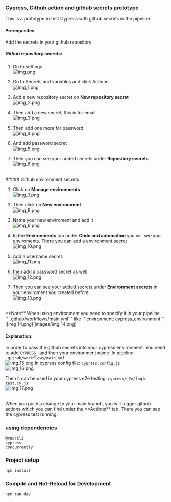 ### Cypress, Github action and github secrets prototype 

This is a prototype to test Cypress with github secrets in the pipeline.

#### Prerequisites 
Add the secrets in your github repository
##### Github repository secrets:

1. Go to settings <br>
![img.png](images/img.png)


2. Go to Secrets and variables and click Actions <br>
![img_1.png](images/img_1.png)

3. Add a new repository secret on **New repository secret** <br>
![img_2.png](images/img_2.png)


4. Then add a new secret, this is for email <br>
![img_3.png](images/img_3.png)

5. Then add one more for password <br>
![img_4.png](images/img_4.png)

6. And add password secret <br>
![img_5.png](images/img_5.png)

7. Then you can see your added secrets under **Repository secrets** <br>
![img_6.png](images/img_6.png)

<br>
##### Github environment secrets

1. Click on **Manage environments** <br>
![img_7.png](images/img_7.png)

2. Then click on **New environment** <br>
![img_8.png](images/img_8.png)

3. Name your new enviroment and add it <br>
![img_9.png](images/img_9.png)

4.  In the **Environments** tab under **Code and automation** you will see your enviroments. There you can add a environment secret <br>
![img_10.png](images/img_10.png)

5. Add a username secret. <br>
![img_11.png](images/img_11.png)

6. then add a password secret as well. <br>
![img_12.png](images/img_12.png)

7. Then you can see your added secrets under **Environment secrets** in your enviroment you created before. <br>
![img_13.png](images/img_13.png)

<br>
**Note**
When using environment you need to specify it in your pipeline ```.github/workflows/main.yml``` like ```environment: cypress_environment```. <br>
![img_14.png](images/img_14.png)


#### Explanation: 
In order to pass the github secrets into your cypress environment. You need to add
```CYPRESS_``` and then your environment name.
In pipeline: ```.github/workflows/main.yml``` <br>
![img_15.png](img_15.png)
In cypress config file: ```cypress.config.js``` <br>
![img_16.png](img_16.png)

Then it can be used in your cypress e2e testing: ```cypress/e2e/login-test.cy.js``` <br>
![img_17.png](img_17.png)

<br>
When you push a change to your main branch, you will trigger github actions which you can find under the **Actions** tab. There you can see the cypress test running.

### using dependencies
```
@vue/cli
cypress
concurrently
```

### Project setup
```
npm install
```

### Compile and Hot-Reload for Development

```
npm run dev
```

